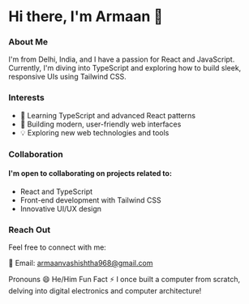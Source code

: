 # Hi there, I'm Armaan 👋

### About Me
I'm from Delhi, India, and I have a passion for React and JavaScript. Currently, I'm diving into TypeScript and exploring how to build sleek, responsive UIs using Tailwind CSS.

### Interests
- 🌱 Learning TypeScript and advanced React patterns
- 🚀 Building modern, user-friendly web interfaces
- 💡 Exploring new web technologies and tools
### Collaboration
#### I'm open to collaborating on projects related to:

- React and TypeScript
- Front-end development with Tailwind CSS
- Innovative UI/UX design
### Reach Out
Feel free to connect with me:

📧 Email: armaanvashishtha968@gmail.com

Pronouns
😄 He/Him
Fun Fact
⚡ I once built a computer from scratch, delving into digital electronics and computer architecture!
<!---
ArvashV/ArvashV is a ✨ special ✨ repository because its `README.md` (this file) appears on your GitHub profile.
You can click the Preview link to take a look at your changes.
--->
